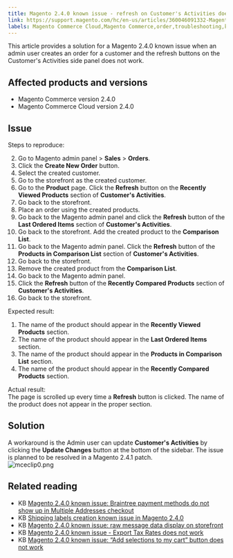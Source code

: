```yaml
---
title: Magento 2.4.0 known issue - refresh on Customer's Activities does not work
link: https://support.magento.com/hc/en-us/articles/360046091332-Magento-2-4-0-known-issue-refresh-on-Customer-s-Activities-does-not-work
labels: Magento Commerce Cloud,Magento Commerce,order,troubleshooting,known issues,product,button,2.4.0,refresh
---
```


This article provides a solution for a Magento 2.4.0 known issue when an admin user creates an order for a customer and the refresh buttons on the Customer's Activities side panel does not work.

 Affected products and versions
------------------------------

 
 * Magento Commerce version 2.4.0
 * Magento Commerce Cloud version 2.4.0 
 
 Issue
-----

  Steps to reproduce:

 
 2. Go to Magento admin panel > **Sales** > **Orders**.
 4. Click the **Create New Order** button.
 6. Select the created customer.
 8. Go to the storefront as the created customer.
 10. Go to the **Product** page. Click the **Refresh** button on the **Recently Viewed Products** section of **Customer's Activities**.
 12. Go back to the storefront.
 14. Place an order using the created products.
 16. Go back to the Magento admin panel and click the **Refresh** button of the **Last Ordered Items** section of **Customer's Activities**.
 18. Go back to the storefront. Add the created product to the **Comparison List**.
 20. Go back to the Magento admin panel. Click the **Refresh** button of the **Products in Comparison List** section of **Customer's Activities**.
 22. Go back to the storefront.
 24. Remove the created product from the **Comparison List**.
 26. Go back to the Magento admin panel.
 28. Click the **Refresh** button of the **Recently Compared Products** section of **Customer's Activities**.
 30. Go back to the storefront.
 
 Expected result:  
 1. The name of the product should appear in the **Recently Viewed Products** section.  
 2. The name of the product should appear in the **Last Ordered Items** section.  
 3. The name of the product should appear in the **Products in Comparison List** section.  
 4. The name of the product should appear in the **Recently Compared Products** section.

 Actual result:  
 The page is scrolled up every time a **Refresh** button is clicked. The name of the product does not appear in the proper section.

 Solution
--------

 A workaround is the Admin user can update **Customer's Activities** by clicking the **Update Changes** button at the bottom of the sidebar. The issue is planned to be resolved in a Magento 2.4.1 patch.  
 ![mceclip0.png](https://support.magento.com/hc/article_attachments/360062477631/mceclip0.png)

 Related reading
---------------

 
 * KB [Magento 2.4.0 known issue: Braintree payment methods do not show up in Multiple Addresses checkout](https://support.magento.com/hc/en-us/articles/360046354992) 
 * KB [Shipping labels creation known issue in Magento 2.4.0](https://support.magento.com/hc/en-us/articles/360046750171-Shipping-labels-creation-known-issue-in-Magento-2-4-0) 
 * KB [Magento 2.4.0 known issue: raw message data display on storefront](https://support.magento.com/hc/en-us/articles/360045804332) 
 * KB [Magento 2.4.0 known issue - Export Tax Rates does not work](https://support.magento.com/hc/en-us/articles/360045850032) 
 * KB [Magento 2.4.0 known issue: “Add selections to my cart” button does not work](https://support.magento.com/hc/en-us/articles/360045838312-Magento-2-4-0-known-issue-Add-selections-to-my-cart-button-does-not-work)   
 
